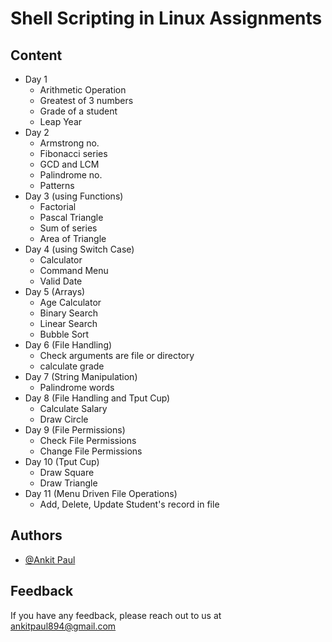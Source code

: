 # Shell Scripting in Linux Assignments

## Content

- Day 1
  - Arithmetic Operation
  - Greatest of 3 numbers
  - Grade of a student
  - Leap Year
- Day 2
  - Armstrong no.
  - Fibonacci series
  - GCD and LCM
  - Palindrome no.
  - Patterns
- Day 3 (using Functions)
  - Factorial
  - Pascal Triangle
  - Sum of series
  - Area of Triangle
- Day 4 (using Switch Case)
  - Calculator
  - Command Menu
  - Valid Date
- Day 5 (Arrays)
  - Age Calculator
  - Binary Search
  - Linear Search
  - Bubble Sort
- Day 6 (File Handling)
  - Check arguments are file or directory
  - calculate grade
- Day 7 (String Manipulation)
  - Palindrome words
- Day 8 (File Handling and Tput Cup)
  - Calculate Salary
  - Draw Circle
- Day 9 (File Permissions)
  - Check File Permissions
  - Change File Permissions
- Day 10 (Tput Cup)
  - Draw Square
  - Draw Triangle
- Day 11 (Menu Driven File Operations)
  - Add, Delete, Update Student's record in file

## Authors

- [@Ankit Paul](https://github.com/Ankit-AP-Paul)

## Feedback

If you have any feedback, please reach out to us at ankitpaul894@gmail.com
